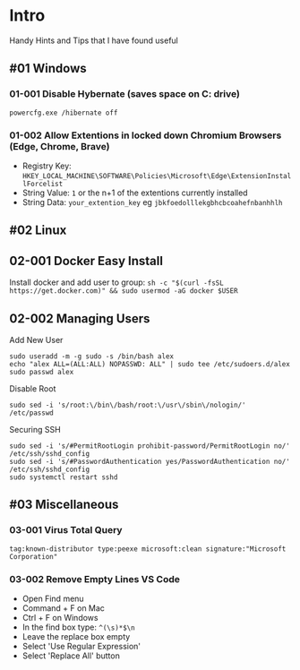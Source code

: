 # Intro
Handy Hints and Tips that I have found useful

## #01 Windows

### 01-001 Disable Hybernate (saves space on C: drive)
```powercfg.exe /hibernate off```

### 01-002 Allow Extentions in locked down Chromium Browsers (Edge, Chrome, Brave)
- Registry Key: ```HKEY_LOCAL_MACHINE\SOFTWARE\Policies\Microsoft\Edge\ExtensionInstallForcelist```
- String Value: ```1``` or the n+1 of the extentions currently installed
- String Data: ```your_extention_key``` eg ```jbkfoedolllekgbhcbcoahefnbanhhlh```

## #02 Linux

## 02-001 Docker Easy Install
Install docker and add user to group:
```sh -c "$(curl -fsSL https://get.docker.com)" && sudo usermod -aG docker $USER```

## 02-002 Managing Users
<p id="bkmrk-add-new-user">Add New User</p>
<pre id="bkmrk-sudo-useradd--m--g-s"><code class="language-bash">sudo useradd -m -g sudo -s /bin/bash alex
echo "alex ALL=(ALL:ALL) NOPASSWD: ALL" | sudo tee /etc/sudoers.d/alex
sudo passwd alex</code></pre>
<p id="bkmrk-disable-root">Disable Root</p>
<pre id="bkmrk-%27s%2Froot%3A%5C%2Fbin%5C%2Fbash%2F"><code class="language-bash">sudo sed -i 's/root:\/bin\/bash/root:\/usr\/sbin\/nologin/' /etc/passwd</code></pre>
<p id="bkmrk-securing-ssh">Securing SSH</p>
<pre id="bkmrk-sudo-sed--i-%27s%2F%23perm"><code class="language-bash">sudo sed -i 's/#PermitRootLogin prohibit-password/PermitRootLogin no/' /etc/ssh/sshd_config
sudo sed -i 's/#PasswordAuthentication yes/PasswordAuthentication no/' /etc/ssh/sshd_config
sudo systemctl restart sshd</code></pre>
<p id="bkmrk-%C2%A0"></p>
<p id="bkmrk-"></p>

## #03 Miscellaneous
### 03-001 Virus Total Query
```tag:known-distributor type:peexe microsoft:clean signature:"Microsoft Corporation"```

### 03-002 Remove Empty Lines VS Code
- Open Find menu
- Command + F on Mac
- Ctrl + F on Windows
- In the find box type: ```^(\s)*$\n```
- Leave the replace box empty
- Select 'Use Regular Expression'
- Select 'Replace All' button 
